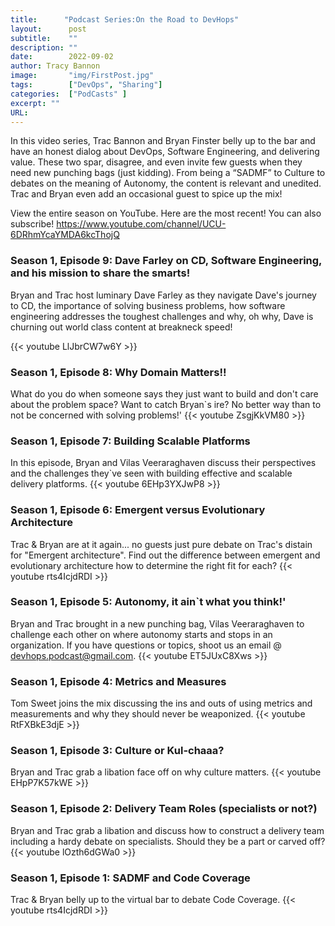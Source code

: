 ```yaml
---
title:      "Podcast Series:On the Road to DevHops"
layout:      post 
subtitle:    ""
description: ""
date:        2022-09-02
author: Tracy Bannon
image:       "img/FirstPost.jpg"
tags:        ["DevOps", "Sharing"]
categories:  ["PodCasts" ]
excerpt: ""
URL: 
---
```

In this video series, Trac Bannon and Bryan Finster belly up to the bar and have an honest dialog about DevOps, Software Engineering, and delivering value. These two spar, disagree, and even invite few guests when they need new punching bags (just kidding). From being a “SADMF” to Culture to debates on the meaning of Autonomy, the content is relevant and unedited. Trac and Bryan even add an occasional guest to spice up the mix!

View the entire season on YouTube. Here are the most recent! You can also subscribe! https://www.youtube.com/channel/UCU-6DRhmYcaYMDA6kcThojQ

### Season 1, Episode 9: Dave Farley on CD, Software Engineering, and his mission to share the smarts!
Bryan and Trac host luminary Dave Farley as they navigate Dave's journey to CD, the importance of solving business problems, how software engineering addresses the toughest challenges and why, oh why, Dave is churning out world class content at breakneck speed!

{{< youtube LlJbrCW7w6Y >}}

### Season 1, Episode 8: Why Domain Matters!!
What do you do when someone says they just want to build and don't care about the problem space? Want to catch Bryan`s ire? No better way than to not be concerned with solving problems!'
{{< youtube ZsgjKkVM80 >}}

### Season 1, Episode 7: Building Scalable Platforms
In this episode, Bryan and Vilas Veeraraghaven discuss their perspectives and the challenges they`ve seen with building effective and scalable delivery platforms.
{{< youtube 6EHp3YXJwP8 >}}

### Season 1, Episode 6: Emergent versus Evolutionary Architecture
Trac & Bryan are at it again... no guests just pure debate on Trac's distain for "Emergent architecture".  Find out the difference between emergent and evolutionary architecture how to determine the right fit for each?
{{< youtube rts4IcjdRDI >}}

### Season 1, Episode 5: Autonomy, it ain`t what you think!'
Bryan and Trac brought in a new punching bag, Vilas Veeraraghaven to challenge each other on where autonomy starts and stops in an organization. If you have questions or topics, shoot us an email @ devhops.podcast@gmail.com.
{{< youtube ET5JUxC8Xws >}}

### Season 1, Episode 4: Metrics and Measures
Tom Sweet joins the mix discussing the ins and outs of using metrics and measurements and why they should never be weaponized.
{{< youtube RtFXBkE3djE >}}

### Season 1, Episode 3: Culture or Kul-chaaa?
Bryan and Trac grab a libation face off on why culture matters.
{{< youtube EHpP7K57kWE >}}

### Season 1, Episode 2: Delivery Team Roles (specialists or not?)
Bryan and Trac grab a libation and discuss how to construct a delivery team including a hardy debate on specialists. Should they be a part or carved off?
{{< youtube lOzth6dGWa0 >}}

### Season 1, Episode 1: SADMF and Code Coverage
Trac & Bryan belly up to the virtual bar to debate Code Coverage.
{{< youtube rts4IcjdRDI >}}